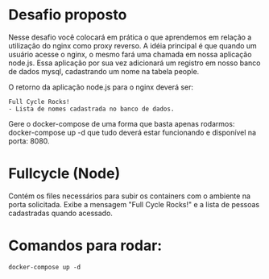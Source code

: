 
# Desafio proposto

Nesse desafio você colocará em prática o que aprendemos em relação a utilização do nginx como proxy reverso. A idéia principal é que quando um usuário acesse o nginx, o mesmo fará uma chamada em nossa aplicação node.js. Essa aplicação por sua vez adicionará um registro em nosso banco de dados mysql, cadastrando um nome na tabela people.

O retorno da aplicação node.js para o nginx deverá ser:

```
Full Cycle Rocks!
- Lista de nomes cadastrada no banco de dados.
```

Gere o docker-compose de uma forma que basta apenas rodarmos: docker-compose up -d que tudo deverá estar funcionando e disponível na porta: 8080.

# Fullcycle (Node)

Contém os files necessários para subir os containers com o ambiente na porta solicitada. Exibe a mensagem "Full Cycle Rocks!" e a lista de pessoas cadastradas quando acessado.

# Comandos para rodar:

```
docker-compose up -d
```